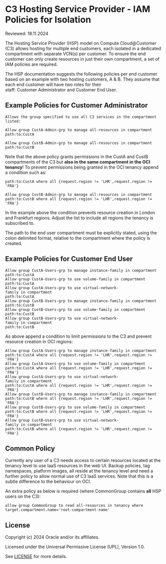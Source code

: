# C3 Hosting Service Provider - IAM Policies for Isolation

Reviewed: 18.11.2024

The Hosting Service Provider (HSP) model on Compute Cloud@Customer (C3) allows
hosting for multiple end customers, each isolated in a dedicated compartment
with separate VCN(s) per customer. To ensure the end customer can only
create resources in just their own compartment, a set of IAM policies are
required.

The HSP documentation suggests the following policies per end customer
based on an example with two hosting customers, A & B. They assume that
each end customer will have two roles for their
staff: Customer Administrator and Customer End User. 

## Example Policies for Customer Administrator
```
Allows the group specified to use all C3 services in the compartment
listed:

Allow group CustA-Admin-grp to manage all-resources in compartment
path:to:CustA

Allow group CustB-Admin-grp to manage all-resources in compartment
path:to:CustB
```
Note that the above policy grants permissions in the CustA and CustB
compartments of the C3 but **also in the same compartment in the OCI
tenancy**! To prevent permissions being granted in the OCI tenancy
append a condition such as:

```Allow group CustA-Admin-grp to manage all-resources in compartment
path:to:CustA where all {request.region != 'LHR',request.region !=
'FRA'}

Allow group CustB-Admin-grp to manage all-resources in compartment
path:to:CustB where all {request.region != 'LHR',request.region !=
'FRA'}
```
In the example above the condition prevents resource creation in London
and Frankfurt regions. Adjust the list to include all regions the
tenancy is subscribed to.

The path to the end user compartment must be explicitly stated, using
the colon delimited format, relative to the compartment where the policy is
created. 

## Example Policies for Customer End User
```
Allow group CustA-Users-grp to manage instance-family in compartment
path:to:CustA  
Allow group CustA-Users-grp to use volume-family in compartment
path:to:CustA  
Allow group CustA-Users-grp to use virtual-network-family in compartment
path:to:CustA  
Allow group CustB-Users-grp to manage instance-family in compartment
path:to:CustB  
Allow group CustB-Users-grp to use volume-family in compartment
path:to:CustB  
Allow group CustB-Users-grp to use virtual-network-family in compartment
path:to:CustB
```
As above append a condition to limit permissions to the C3 and prevent
resource creation in OCI regions:
```
Allow group CustA-Users-grp to manage instance-family in compartment
path:to:CustA where all {request.region != 'LHR',request.region !=
'FRA'}  
Allow group CustA-Users-grp to use volume-family in compartment
path:to:CustA where all {request.region != 'LHR',request.region !=
'FRA'}  
Allow group CustA-Users-grp to use virtual-network-family in compartment
path:to:CustA where all {request.region != 'LHR',request.region !=
'FRA'}  
Allow group CustB-Users-grp to manage instance-family in compartment
path:to:CustB where all {request.region != 'LHR',request.region !=
'FRA'}  
Allow group CustB-Users-grp to use volume-family in compartment
path:to:CustB where all {request.region != 'LHR',request.region !=
'FRA'}  
Allow group CustB-Users-grp to use virtual-network-family in compartment
path:to:CustB where all {request.region != 'LHR',request.region !=
'FRA'}
```
## Common Policy

Currently any user of a C3 needs access to certain resources located at
the tenancy level to use IaaS resources in the web UI.
Backup policies, tag namespaces, platform images, all reside at the
tenancy level and need a further policy to allow normal use of C3 IaaS
services. Note that this is a subtle difference to the behaviour on OCI. 

An extra policy as below is required (where CommonGroup contains **all**
HSP users on the C3):
```
allow group CommonGroup to read all-resources in tenancy where
target.compartment.name='root-compartment-name'
```
## License

Copyright (c) 2024 Oracle and/or its affiliates.

Licensed under the Universal Permissive License (UPL), Version 1.0.

See [LICENSE](https://github.com/oracle-devrel/technology-engineering/blob/main/LICENSE) for more details.